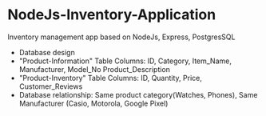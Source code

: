 # NodeJs-Inventory-Application

Inventory management app based on NodeJs, Express, PostgresSQL

- Database design
- "Product-Information" Table Columns: ID, Category, Item_Name, Manufacturer, Model_No Product_Description
- "Product-Inventory" Table Columns: ID, Quantity, Price, Customer_Reviews
- Database relationship: Same product category(Watches, Phones), Same Manufacturer (Casio, Motorola, Google Pixel)